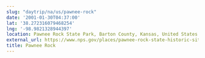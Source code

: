 ```yaml
---
slug: "daytrip/na/us/pawnee-rock"
date: '2001-01-30T04:37:00'
lat: '38.272316079468254'
lng: '-98.9821328944397'
location: Pawnee Rock State Park, Barton County, Kansas, United States
external_url: https://www.nps.gov/places/pawnee-rock-state-historic-site.htm
title: Pawnee Rock
---
```



